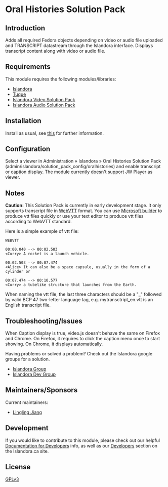 # Oral Histories Solution Pack

## Introduction

Adds all required Fedora objects depending on video or audio file uploaded and TRANSCRIPT datastream through the Islandora interface.
Displays transcript content along with video or audio file.

## Requirements

This module requires the following modules/libraries:

* [Islandora](https://github.com/islandora/islandora)
* [Tuque](https://github.com/islandora/tuque)
* [Islandora Video Solution Pack](https://github.com/Islandora/islandora_solution_pack_video)
* [Islandora Audio Solution Pack](https://github.com/Islandora/islandora_solution_pack_audio)

## Installation

Install as usual, see [this](https://drupal.org/documentation/install/modules-themes/modules-7) for further information.

## Configuration

Select a viewer in Administration » Islandora » Oral Histories Solution Pack (admin/islandora/solution_pack_config/oralhistories) and enable transcript or caption display.
The module currently doesn't support JW Player as viewer.

## Notes

**Caution:** This Solution Pack is currently in early development stage. It only supports transcript file in [WebVTT](http://dev.w3.org/html5/webvtt/) format.
You can use [Microsoft builder](http://ie.microsoft.com/testdrive/Graphics/CaptionMaker/) to produce vtt files quickly or use your text editor to produce
vtt files according to WebVTT standard.

Here is a simple example of vtt file:
```
WEBVTT

00:00.040 --> 00:02.503
<Curry> A rocket is a launch vehicle.

00:02.503 --> 00:07.474
<Alice> It can also be a space capsule, usually in the form of a cylinder or

00:07.474 --> 00:10.577
<Curry> a tubelike structure that launches from the Earth.
```
When naming the vtt file, the last three characters should be a "_" followed by valid BCP 47 two-letter language tag, e.g. mytransctript_en.vtt is an English transcript file.

## Troubleshooting/Issues

When Caption display is true, video.js doesn't behave the same on Firefox and Chrome. On Firefox, it requires to click the caption menu once to start showing.
On Chrome, it displays automatically.

Having problems or solved a problem? Check out the Islandora google groups for a solution.

* [Islandora Group](https://groups.google.com/forum/?hl=en&fromgroups#!forum/islandora)
* [Islandora Dev Group](https://groups.google.com/forum/?hl=en&fromgroups#!forum/islandora-dev)


## Maintainers/Sponsors
Current maintainers:

* [Lingling Jiang](https://github.com/sprklinginfo)

## Development

If you would like to contribute to this module, please check out our helpful [Documentation for Developers](https://github.com/Islandora/islandora/wiki#wiki-documentation-for-developers) info, as well as our [Developers](http://islandora.ca/developers) section on the Islandora.ca site.



## License

[GPLv3](http://www.gnu.org/licenses/gpl-3.0.txt)
